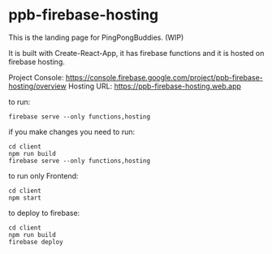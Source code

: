 # ppb-firebase-hosting

This is the landing page for PingPongBuddies. (WIP)

It is built with Create-React-App, it has firebase functions and it is hosted on firebase hosting.

Project Console: https://console.firebase.google.com/project/ppb-firebase-hosting/overview
Hosting URL: https://ppb-firebase-hosting.web.app

to run:

```
firebase serve --only functions,hosting
```

if you make changes you need to run:

```
cd client
npm run build
firebase serve --only functions,hosting
```

to run only Frontend:

```
cd client
npm start
```

to deploy to firebase:

```
cd client
npm run build
firebase deploy
```
